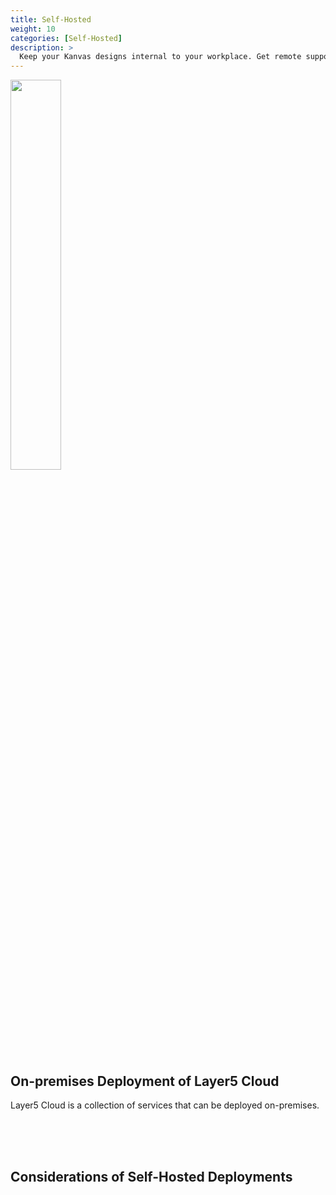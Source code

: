 ```yaml
---
title: Self-Hosted
weight: 10
categories: [Self-Hosted]
description: >
  Keep your Kanvas designs internal to your workplace. Get remote support from Layer5 when you need it.
---
```


<img class="image-right-no-shadow" src="images/self-hosted.svg" width="40%" />

## On-premises Deployment of Layer5 Cloud

Layer5 Cloud is a collection of services that can be deployed on-premises. 

<br />
<br />
<br />

## Considerations of Self-Hosted Deployments
